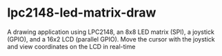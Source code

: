 # lpc2148-led-matrix-draw
A drawing application using LPC2148, an 8x8 LED matrix (SPI), a joystick (GPIO), and a 16x2 LCD (parallel GPIO). Move the cursor with the joystick and view coordinates on the LCD in real-time
